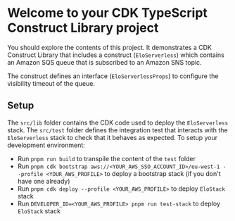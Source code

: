 # Welcome to your CDK TypeScript Construct Library project

You should explore the contents of this project. It demonstrates a CDK Construct Library that includes a construct (`EloServerless`)
which contains an Amazon SQS queue that is subscribed to an Amazon SNS topic.

The construct defines an interface (`EloServerlessProps`) to configure the visibility timeout of the queue.

## Setup

The `src/lib` folder contains the CDK code used to deploy the `EloServerless` stack. The `src/test` folder defines the integration test that interacts with the `EloServerless` stack to check that it behaves as expected.
To setup your development environment:

- Run `pnpm run build` to transpile the content of the `test` folder
- Run `pnpm cdk bootstrap aws://<YOUR_AWS_SSO_ACCOUNT_ID>/eu-west-1 --profile <YOUR_AWS_PROFILE>` to deploy a bootstrap stack (if you don't have one already)
- Run `pnpm cdk deploy --profile <YOUR_AWS_PROFILE>` to deploy `EloStack` stack
- Run `DEVELOPER_ID=<YOUR_AWS_PROFILE> pnpm run test-stack` to deploy `EloStack` stack
